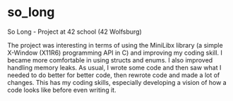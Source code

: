 # so_long
So Long - Project at 42 school (42 Wolfsburg)

The project was interesting in terms of using the MiniLibx library (a simple X-Window (X11R6) programming API in C) and improving my coding skill. I became more comfortable in using structs and enums. I also improved handling memory leaks. As usual, I wrote some code and then saw what I needed to do better for better code, then rewrote code and made a lot of changes. This has my coding skills, especially developing a vision of how a code looks like before even writing it.
